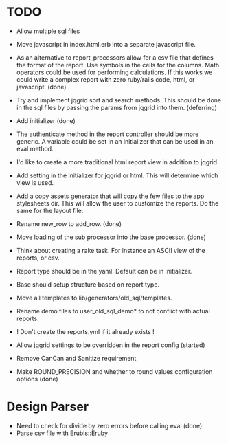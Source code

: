 # TODO

* Allow multiple sql files
* Move javascript in index.html.erb into a separate javascript file.
* As an alternative to report_processors allow for a csv file that defines the format of the report.
  Use symbols in the cells for the columns. Math operators could be used for performing calculations.
  If this works we could write a complex report with zero ruby/rails code, html, or javascript. (done)  
* Try and implement jqgrid sort and search methods.
  This should be done in the sql files by passing the params from jqgrid into them. (deferring)

* Add initializer (done)
* The authenticate method in the report controller should be more generic. A variable could be set 
  in an initializer that can be used in an eval method.
* I'd like to create a more traditional html report view in addition to jqgrid.
* Add setting in the initializer for jqgrid or html. This will determine which view is used.
* Add a copy assets generator that will copy the few files to the app stylesheets dir. This will 
  allow the user to customize the reports. Do the same for the layout file.
* Rename new_row to add_row. (done)
* Move loading of the sub processor into the base processor. (done)
* Think about creating a rake task. For instance an ASCII view of the reports, or csv.
* Report type should be in the yaml. Default can be in initializer.
* Base should setup structure based on report type.

* Move all templates to lib/generators/old_sql/templates.

* Rename demo files to user_old_sql_demo* to not conflict with actual reports. 

* ! Don't create the reports.yml if it already exists !

* Allow jqgrid settings to be overridden in the report config (started)

* Remove CanCan and Sanitize requirement

* Make ROUND_PRECISION and whether to round values configuration options (done)

# Design Parser
* Need to check for divide by zero errors before calling eval (done)
* Parse csv file with Erubis::Eruby